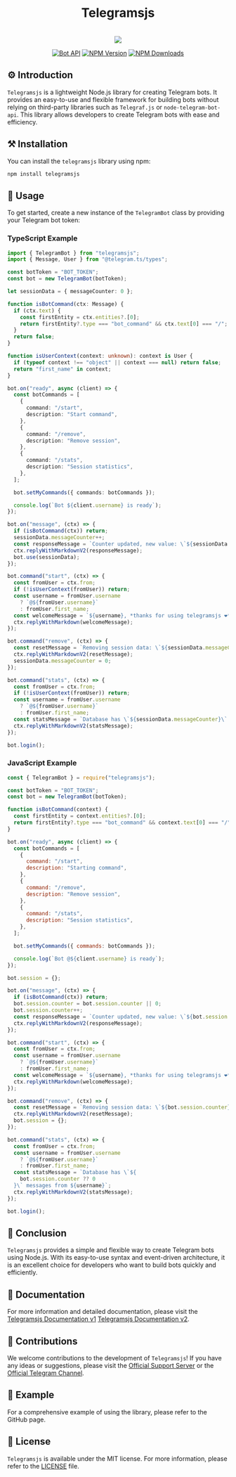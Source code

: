 <div align="center">
  <h1>Telegramsjs</h1><br>
  <img src="https://raw.githubusercontent.com/Sempai-07/Telegramsjs/main/docs/avatar.png"><br>

[![Bot API](https://img.shields.io/badge/Bot%20API-v.7.1-00aced.svg?style=flat-square&logo=telegram)](https://core.telegram.org/bots/api)
[![NPM Version](https://img.shields.io/npm/v/telegramsjs.svg?maxAge=3600)](https://www.npmjs.com/package/telegramsjs)
[![NPM Downloads](https://img.shields.io/npm/dt/telegramsjs.svg?maxAge=3600)](https://www.npmjs.com/package/telegramsjs)

</div>

## ⚙️ Introduction

`Telegramsjs` is a lightweight Node.js library for creating Telegram bots. It provides an easy-to-use and flexible framework for building bots without relying on third-party libraries such as `Telegraf.js` or `node-telegram-bot-api`. This library allows developers to create Telegram bots with ease and efficiency.

## ⚒️ Installation

You can install the `telegramsjs` library using npm:

```sh
npm install telegramsjs
```

## 📙 Usage

To get started, create a new instance of the `TelegramBot` class by providing your Telegram bot token:

### TypeScript Example

```typescript
import { TelegramBot } from "telegramsjs";
import { Message, User } from "@telegram.ts/types";

const botToken = "BOT_TOKEN";
const bot = new TelegramBot(botToken);

let sessionData = { messageCounter: 0 };

function isBotCommand(ctx: Message) {
  if (ctx.text) {
    const firstEntity = ctx.entities?.[0];
    return firstEntity?.type === "bot_command" && ctx.text[0] === "/";
  }
  return false;
}

function isUserContext(context: unknown): context is User {
  if (typeof context !== "object" || context === null) return false;
  return "first_name" in context;
}

bot.on("ready", async (client) => {
  const botCommands = [
    {
      command: "/start",
      description: "Start command",
    },
    {
      command: "/remove",
      description: "Remove session",
    },
    {
      command: "/stats",
      description: "Session statistics",
    },
  ];

  bot.setMyCommands({ commands: botCommands });

  console.log(`Bot ${client.username} is ready`);
});

bot.on("message", (ctx) => {
  if (isBotCommand(ctx)) return;
  sessionData.messageCounter++;
  const responseMessage = `Counter updated, new value: \`${sessionData.messageCounter}\``;
  ctx.replyWithMarkdownV2(responseMessage);
  bot.use(sessionData);
});

bot.command("start", (ctx) => {
  const fromUser = ctx.from;
  if (!isUserContext(fromUser)) return;
  const username = fromUser.username
    ? `@${fromUser.username}`
    : fromUser.first_name;
  const welcomeMessage = `${username}, *thanks for using telegramsjs ❤️*`;
  ctx.replyWithMarkdown(welcomeMessage);
});

bot.command("remove", (ctx) => {
  const resetMessage = `Removing session data: \`${sessionData.messageCounter}\``;
  ctx.replyWithMarkdownV2(resetMessage);
  sessionData.messageCounter = 0;
});

bot.command("stats", (ctx) => {
  const fromUser = ctx.from;
  if (!isUserContext(fromUser)) return;
  const username = fromUser.username
    ? `@${fromUser.username}`
    : fromUser.first_name;
  const statsMessage = `Database has \`${sessionData.messageCounter}\` messages from ${username}`;
  ctx.replyWithMarkdownV2(statsMessage);
});

bot.login();
```

### JavaScript Example

```javascript
const { TelegramBot } = require("telegramsjs");

const botToken = "BOT_TOKEN";
const bot = new TelegramBot(botToken);

function isBotCommand(context) {
  const firstEntity = context.entities?.[0];
  return firstEntity?.type === "bot_command" && context.text[0] === "/";
}

bot.on("ready", async (client) => {
  const botCommands = [
    {
      command: "/start",
      description: "Starting command",
    },
    {
      command: "/remove",
      description: "Remove session",
    },
    {
      command: "/stats",
      description: "Session statistics",
    },
  ];

  bot.setMyCommands({ commands: botCommands });

  console.log(`Bot @${client.username} is ready`);
});

bot.session = {};

bot.on("message", (ctx) => {
  if (isBotCommand(ctx)) return;
  bot.session.counter = bot.session.counter || 0;
  bot.session.counter++;
  const responseMessage = `Counter updated, new value: \`${bot.session.counter}\``;
  ctx.replyWithMarkdownV2(responseMessage);
});

bot.command("start", (ctx) => {
  const fromUser = ctx.from;
  const username = fromUser.username
    ? `@${fromUser.username}`
    : fromUser.first_name;
  const welcomeMessage = `${username}, *thanks for using telegramsjs ❤️*`;
  ctx.replyWithMarkdown(welcomeMessage);
});

bot.command("remove", (ctx) => {
  const resetMessage = `Removing session data: \`${bot.session.counter}\``;
  ctx.replyWithMarkdownV2(resetMessage);
  bot.session = {};
});

bot.command("stats", (ctx) => {
  const fromUser = ctx.from;
  const username = fromUser.username
    ? `@${fromUser.username}`
    : fromUser.first_name;
  const statsMessage = `Database has \`${
    bot.session.counter ?? 0
  }\` messages from ${username}`;
  ctx.replyWithMarkdownV2(statsMessage);
});

bot.login();
```

## 🎃 Conclusion

`Telegramsjs` provides a simple and flexible way to create Telegram bots using Node.js. With its easy-to-use syntax and event-driven architecture, it is an excellent choice for developers who want to build bots quickly and efficiently.

## 📖 Documentation

For more information and detailed documentation, please visit the [Telegramsjs Documentation v1](https://docs-telegramsjs.surge.sh/) [Telegramsjs Documentation v2](https://telegramsjs-dev.surge.sh/).

## 🎒 Contributions

We welcome contributions to the development of `Telegramsjs`! If you have any ideas or suggestions, please visit the [Official Support Server](https://discord.gg/j8G7jhHMbs) or the [Official Telegram Channel](https://t.me/sempaika_telegrams_js).

## 📒 Example

For a comprehensive example of using the library, please refer to the GitHub page.

## 🧾 License

`Telegramsjs` is available under the MIT license. For more information, please refer to the [LICENSE](https://github.com/Sempai-07/Telegramsjs/blob/main/LICENSE) file.
